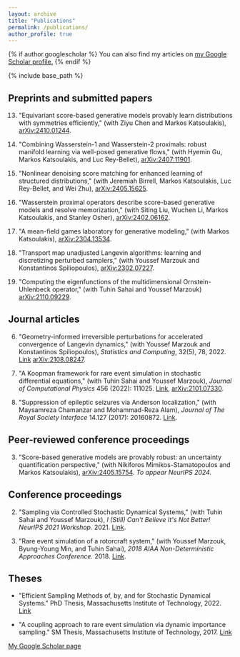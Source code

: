 ```yaml
---
layout: archive
title: "Publications"
permalink: /publications/
author_profile: true
---
```


{% if author.googlescholar %}
  You can also find my articles on <u><a href="{{author.googlescholar}}">my Google Scholar profile</a>.</u>
{% endif %}



{% include base_path %}

## Preprints and submitted papers

13. "Equivariant score-based generative models provably learn distributions with symmetries efficiently," (with Ziyu Chen and Markos Katsoulakis), [arXiv:2410.01244](https://arxiv.org/abs/2410.01244). 

12. "Combining Wasserstein-1 and Wasserstein-2 proximals: robust manifold learning via well-posed generative flows," (with Hyemin Gu, Markos Katsoulakis, and Luc Rey-Bellet), [arXiv:2407:11901](https://arxiv.org/abs/2407.11901). 

11. "Nonlinear denoising score matching for enhanced learning of structured distributions," (with Jeremiah Birrell, Markos Katsoulakis, Luc Rey-Bellet, and Wei Zhu), [arXiv:2405.15625](https://arxiv.org/abs/2405.15625).

10. "Wasserstein proximal operators describe score-based generative models and resolve memorization," (with Siting Liu, Wuchen Li, Markos Katsoulakis, and Stanley Osher), [arXiv:2402.06162](https://arxiv.org/abs/2402.06162).

9. "A mean-field games laboratory for generative modeling," (with Markos Katsoulakis), [arXiv:2304.13534](https://arxiv.org/abs/2304.13534).

8. "Transport map unadjusted Langevin algorithms: learning and discretizing perturbed samplers," (with Youssef Marzouk and Konstantinos Spiliopoulos), [arXiv:2302.07227](https://arxiv.org/abs/2302.07227).

7. "Computing the eigenfunctions of the multidimensional Ornstein-Uhlenbeck operator," (with Tuhin Sahai and Youssef Marzouk) [arXiv:2110.09229](https://arxiv.org/abs/2110.09229). 

<!-- * **B. Zhang**, T. Sahai, and Y. Marzouk. "Sampling via controlled stochastic dynamical systems." In preparation. -->


## Journal articles

6. "Geometry-informed irreversible perturbations for accelerated convergence of Langevin dynamics," (with Youssef Marzouk and Konstantinos Spiliopoulos), *Statistics and Computing*, 32(5), 78, 2022. [Link](https://link.springer.com/article/10.1007/s11222-022-10147-6) [arXiv:2108.08247](https://arxiv.org/abs/2108.08247).

5. "A Koopman framework for rare event simulation in stochastic differential equations," (with Tuhin Sahai and Youssef Marzouk), *Journal of Computational Physics* 456 (2022): 111025. [Link](https://www.sciencedirect.com/science/article/pii/S0021999122000870), [arXiv:2101.07330](https://arxiv.org/abs/2101.07330).


4. "Suppression of epileptic seizures via Anderson localization," (with Maysamreza Chamanzar and Mohammad-Reza Alam), *Journal of The Royal Society Interface* 14.127 (2017): 20160872. [Link](https://royalsocietypublishing.org/doi/full/10.1098/rsif.2016.0872).

## Peer-reviewed conference proceedings 

3. "Score-based generative models are provably robust: an uncertainty quantification perspective," (with Nikiforos Mimikos-Stamatopoulos and Markos Katsoulakis), [arXiv:2405.15754](https://arxiv.org/abs/2405.15754). *To appear NeurIPS 2024.*



## Conference proceedings

2. "Sampling via Controlled Stochastic Dynamical Systems," (with Tuhin Sahai and Youssef Marzouk),  *I (Still) Can't Believe It's Not Better! NeurIPS 2021 Workshop.* 2021. [Link](https://openreview.net/forum?id=dHruzYDH719). 


1. "Rare event simulation of a rotorcraft system," (with Youssef Marzouk, Byung-Young Min, and Tuhin Sahai), *2018 AIAA Non-Deterministic Approaches Conference.* 2018. [Link](https://arc.aiaa.org/doi/10.2514/6.2018-1181). 


## Theses

* "Efficient Sampling Methods of, by, and for Stochastic Dynamical Systems." PhD Thesis, Massachusetts Institute of Technology, 2022. [Link](https://dspace.mit.edu/handle/1721.1/143353)


* "A coupling approach to rare event simulation via dynamic importance sampling." SM Thesis, Massachusetts Institute of Technology, 2017. [Link](https://dspace.mit.edu/handle/1721.1/112384)



[My Google Scholar page](https://scholar.google.com/citations?user=0F864EMAAAAJ&hl=en)


<!-- {% for post in site.publications reversed %}
  {% include archive-single.html %}
{% endfor %} -->
